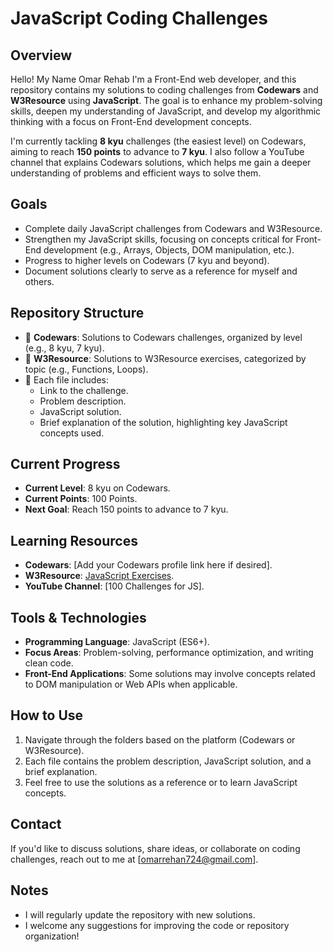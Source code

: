 # JavaScript Coding Challenges

## Overview
Hello! My Name Omar Rehab  I'm a Front-End web developer, and this repository contains my solutions to coding challenges from **Codewars** and **W3Resource** using **JavaScript**. The goal is to enhance my problem-solving skills, deepen my understanding of JavaScript, and develop my algorithmic thinking with a focus on Front-End development concepts.

I'm currently tackling **8 kyu** challenges (the easiest level) on Codewars, aiming to reach **150 points** to advance to **7 kyu**. I also follow a YouTube channel that explains Codewars solutions, which helps me gain a deeper understanding of problems and efficient ways to solve them.

## Goals
- Complete daily JavaScript challenges from Codewars and W3Resource.
- Strengthen my JavaScript skills, focusing on concepts critical for Front-End development (e.g., Arrays, Objects, DOM manipulation, etc.).
- Progress to higher levels on Codewars (7 kyu and beyond).
- Document solutions clearly to serve as a reference for myself and others.

## Repository Structure
- 📁 **Codewars**: Solutions to Codewars challenges, organized by level (e.g., 8 kyu, 7 kyu).
- 📁 **W3Resource**: Solutions to W3Resource exercises, categorized by topic (e.g., Functions, Loops).
- 📝 Each file includes:
  - Link to the challenge.
  - Problem description.
  - JavaScript solution.
  - Brief explanation of the solution, highlighting key JavaScript concepts used.

## Current Progress
- **Current Level**: 8 kyu on Codewars.
- **Current Points**: 100 Points.
- **Next Goal**: Reach 150 points to advance to 7 kyu.

## Learning Resources
- **Codewars**: [Add your Codewars profile link here if desired].
- **W3Resource**: [JavaScript Exercises](https://www.w3resource.com/javascript-exercises/).
- **YouTube Channel**: [100 Challenges for JS].

## Tools & Technologies
- **Programming Language**: JavaScript (ES6+).
- **Focus Areas**: Problem-solving, performance optimization, and writing clean code.
- **Front-End Applications**: Some solutions may involve concepts related to DOM manipulation or Web APIs when applicable.

## How to Use
1. Navigate through the folders based on the platform (Codewars or W3Resource).
2. Each file contains the problem description, JavaScript solution, and a brief explanation.
3. Feel free to use the solutions as a reference or to learn JavaScript concepts.

## Contact
If you'd like to discuss solutions, share ideas, or collaborate on coding challenges, reach out to me at [omarrehan724@gmail.com].

## Notes
- I will regularly update the repository with new solutions.
- I welcome any suggestions for improving the code or repository organization!